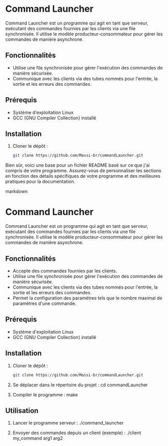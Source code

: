# Command Launcher

Command Launcher est un programme qui agit en tant que serveur, exécutant des commandes fournies par les clients via une file synchronisée. Il utilise le modèle producteur-consommateur pour gérer les commandes de manière asynchrone.

## Fonctionnalités

- Utilise une file synchronisée pour gérer l'exécution des commandes de manière sécurisée.
- Communique avec les clients via des tubes nommés pour l'entrée, la sortie et les erreurs des commandes.

## Prérequis

- Système d'exploitation Linux
- GCC (GNU Compiler Collection) installé

## Installation

1. Cloner le dépôt :

   ```bash
   git clone https://github.com/Massi-br/commandLauncher.git
Bien sûr, voici une base pour un fichier README basé sur ce que j'ai compris de votre programme. Assurez-vous de personnaliser les sections en fonction des détails spécifiques de votre programme et des meilleures pratiques pour la documentation.

markdown

# Command Launcher

Command Launcher est un programme qui agit en tant que serveur, exécutant des commandes fournies par les clients via une file synchronisée. Il utilise le modèle producteur-consommateur pour gérer les commandes de manière asynchrone.

## Fonctionnalités

- Accepte des commandes fournies par les clients.
- Utilise une file synchronisée pour gérer l'exécution des commandes de manière sécurisée.
- Communique avec les clients via des tubes nommés pour l'entrée, la sortie et les erreurs des commandes.
- Permet la configuration des paramètres tels que le nombre maximal de paramètres d'une commande.

## Prérequis

- Système d'exploitation Linux
- GCC (GNU Compiler Collection) installé

## Installation

1. Cloner le dépôt :

   ```bash
   git clone https://github.com/Massi-br/commandLauncher.git

2. Se déplacer dans le répertoire du projet :
    cd commandLauncher

3. Compiler le programme :
    make

## Utilisation
1. Lancer le programme serveur :
    ./command_launcher

2. Envoyer des commandes depuis un client (exemple) :
    ./client my_command arg1 arg2